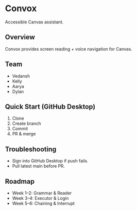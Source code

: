 # Convox

Accessible Canvas assistant.

## Overview
Convox provides screen reading + voice navigation for Canvas.

## Team
- Vedansh
- Kelly
- Aarya
- Dylan

## Quick Start (GitHub Desktop)
1. Clone
2. Create branch
3. Commit
4. PR & merge

## Troubleshooting
- Sign into GitHub Desktop if push fails.
- Pull latest main before PR.

## Roadmap
- Week 1–2: Grammar & Reader
- Week 3–4: Executor & Login
- Week 5–6: Chaining & Interrupt
